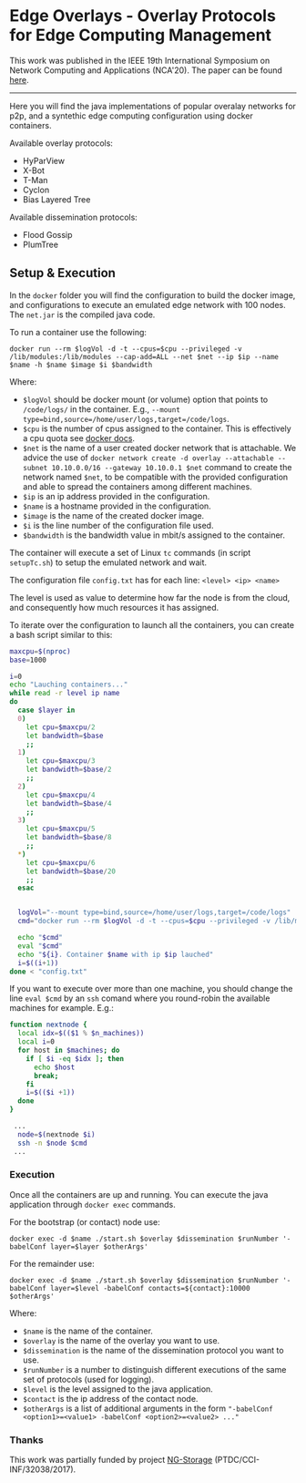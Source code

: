 # Edge Overlays - Overlay Protocols for Edge Computing Management

This work was published in the IEEE 19th International Symposium on Network Computing and Applications (NCA'20).
The paper can be found [here](https://ieeexplore.ieee.org/document/9306716).

----- 
Here you will find the java implementations of popular overalay networks for p2p, and a syntethic edge computing configuration using docker containers.

Available overlay protocols:
- HyParView
- X-Bot
- T-Man
- Cyclon
- Bias Layered Tree

Available dissemination protocols:
- Flood Gossip
- PlumTree

## Setup & Execution
In the ``docker`` folder you will find the configuration to build the docker image, and configurations to execute an emulated edge network with 100 nodes.
The ``net.jar`` is the compiled java code.

To run a container use the following:
```
docker run --rm $logVol -d -t --cpus=$cpu --privileged -v /lib/modules:/lib/modules --cap-add=ALL --net $net --ip $ip --name $name -h $name $image $i $bandwidth
```

Where:
- ``$logVol`` should be docker mount (or volume) option that points to ``/code/logs/`` in the container. 
E.g., ``--mount type=bind,source=/home/user/logs,target=/code/logs``.
- ``$cpu`` is the number of cpus assigned to the container. This is effectively a cpu quota see [docker docs](https://docs.docker.com/config/containers/resource_constraints/#cpu).
- ``$net`` is the name of a user created docker network that is attachable. 
We advice the use of ``docker network create -d overlay --attachable --subnet 10.10.0.0/16 --gateway 10.10.0.1 $net`` command to create the  network named ``$net``, to be compatible with the provided configuration and able to spread the containers among different machines.
- ``$ip`` is an ip address provided in the configuration.
- ``$name`` is a hostname provided in the configuration.
- ``$image`` is the name of the created docker image.
- ``$i`` is the line number of the configuration file used.
- ``$bandwidth`` is the bandwidth value in mbit/s assigned to the container.

The container will execute a set of Linux ``tc`` commands (in script ``setupTc.sh``) to setup the emulated network and wait.

The configuration file ``config.txt`` has for each line:
``<level> <ip> <name>``

The level is used as value to determine how far the node is from the cloud, and consequently how much resources it has assigned.


To iterate over the configuration to launch all the containers, you can create a bash script similar to this:
```sh
maxcpu=$(nproc)
base=1000

i=0
echo "Lauching containers..."
while read -r level ip name
do
  case $layer in
  0)
    let cpu=$maxcpu/2
    let bandwidth=$base
    ;;
  1)
    let cpu=$maxcpu/3
    let bandwidth=$base/2
    ;;
  2)
    let cpu=$maxcpu/4
    let bandwidth=$base/4
    ;;
  3)
    let cpu=$maxcpu/5
    let bandwidth=$base/8
    ;;
  *)
    let cpu=$maxcpu/6
    let bandwidth=$base/20
    ;;
  esac


  logVol="--mount type=bind,source=/home/user/logs,target=/code/logs"
  cmd="docker run --rm $logVol -d -t --cpus=$cpu --privileged -v /lib/modules:/lib/modules --cap-add=ALL --net $net --ip $ip --name $name -h $name $image $i $bandwidth"

  echo "$cmd"
  eval "$cmd"
  echo "${i}. Container $name with ip $ip lauched"
  i=$((i+1))
done < "config.txt"
```

If you want to execute over more than one machine, you should change the line ``eval $cmd`` by an ``ssh`` comand where you round-robin the available machines for example.
E.g.:
```sh
function nextnode {
  local idx=$(($1 % $n_machines))
  local i=0
  for host in $machines; do
    if [ $i -eq $idx ]; then
      echo $host
      break;
    fi
    i=$(($i +1))
  done
}

 ...
  node=$(nextnode $i)
  ssh -n $node $cmd
 ...
```


### Execution
Once all the containers are up and running. You can execute the java application through ``docker exec`` commands.

For the bootstrap (or contact) node use:
```
docker exec -d $name ./start.sh $overlay $dissemination $runNumber '-babelConf layer=$layer $otherArgs'
```

For the remainder use:
```
docker exec -d $name ./start.sh $overlay $dissemination $runNumber '-babelConf layer=$level -babelConf contacts=${contact}:10000 $otherArgs'
```

Where:
- ``$name`` is the name of the container.
- ``$overlay`` is the name of the overlay you want to use.
- ``$dissemination`` is the name of the dissemination protocol you want to use.
- ``$runNumber`` is a number to distinguish different executions of the same set of protocols (used for logging).
- ``$level`` is the level assigned to the java application.
- ``$contact`` is the ip address of the contact node.
- ``$otherArgs`` is a list of additional arguments in the form ``"-babelConf <option1>=<value1> -babelConf <option2>=<value2> ..."``

### Thanks
This work was partially funded by project [NG-Storage](https://asc.di.fct.unl.pt/~jleitao/ngstorage.php) (PTDC/CCI-INF/32038/2017).

